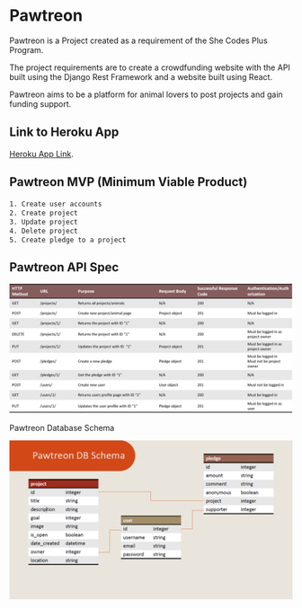 Pawtreon
=========

Pawtreon is a Project created as a requirement of the She Codes Plus Program.

The project requirements are to create a crowdfunding website with the API built using the Django Rest Framework and a website built using React.

Pawtreon aims to be a platform for animal lovers to post projects and gain funding support.

Link to Heroku App
---------
[Heroku App Link](https://fierce-falls-82144.herokuapp.com/).

Pawtreon MVP (Minimum Viable Product)
---------
    1. Create user accounts
    2. Create project
    3. Update project
    4. Delete project
    5. Create pledge to a project

Pawtreon API Spec
---------
![Pawtreon API Spec](https://raw.githubusercontent.com/aeineeuq/SheCodes-Projects/main/DRF%20Pawtreon/API%20Spec.png)

Pawtreon Database Schema

![Pawtreon DB Schema](https://raw.githubusercontent.com/aeineeuq/SheCodes-Projects/main/DRF%20Pawtreon/Database%20Schema.PNG)

